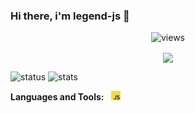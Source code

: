 ### Hi there, i'm legend-js 👋
<p align="center"> <img src="https://komarev.com/ghpvc/?username=legend-js-dev" alt="views" /> </p>
<p align="center">
  <img align="center" src="https://github-readme-stats.vercel.app/api/top-langs/?username=legend-js-dev&theme=dark&hide_langs_below=1&layout=compact" /> </p>

![status](https://discord.c99.nl/widget/theme-3/481783822342553601.png)
![stats](https://github-readme-stats.vercel.app/api?username=legend-js-dev&show_icons=true&theme=dark)

**Languages and Tools:** &nbsp;
 <code><img height="15" src="https://raw.githubusercontent.com/github/explore/80688e429a7d4ef2fca1e82350fe8e3517d3494d/topics/javascript/javascript.png"></code>
